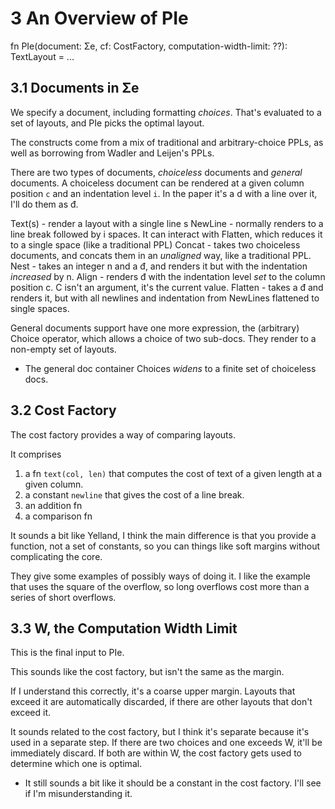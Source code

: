 # 3 An Overview of PIe

fn PIe(document: Σe, cf: CostFactory, computation-width-limit: ??): TextLayout = ...

## 3.1 Documents in Σe
We specify a document, including formatting _choices_. That's evaluated to a set of layouts, and PIe picks the optimal layout. 

The constructs come from a mix of traditional and arbitrary-choice PPLs, as well as borrowing from Wadler and Leijen's PPLs.

There are two types of documents, _choiceless_ documents and _general_ documents. A choiceless document can be rendered at a given column position `c` and an indentation level `i`. In the paper it's a d with a line over it, I'll do them as đ.

Text(s) - render a layout with a single line s
NewLine - normally renders to a line break followed by i spaces. It can interact with Flatten, which reduces it to a single space (like a traditional PPL)
Concat - takes two choiceless documents, and concats them in an _unaligned_ way, like a traditional PPL.
Nest - takes an integer n and a đ, and renders it but with the indentation _increased_ by n.
Align - renders đ with the indentation level _set_ to the column position c. C isn't an argument, it's the current value.
Flatten - takes a đ and renders it, but with all newlines and indentation from NewLines flattened to single spaces.

General documents support have one more expression, the (arbitrary) Choice operator, which allows a choice of two sub-docs. They render to a non-empty set of layouts. 
- The general doc container Choices _widens_ to a finite set of choiceless docs. 

## 3.2 Cost Factory
The cost factory provides a way of comparing layouts.

It comprises 
1. a fn `text(col, len)` that computes the cost of text of a given length at a given column.
2. a constant `newline` that gives the cost of a line break.
3. an addition fn
4. a comparison fn

It sounds a bit like Yelland, I think the main difference is that you provide a function, not a set of constants, so you can things like soft margins without complicating the core.

They give some examples of possibly ways of doing it. I like the example that uses the square of the overflow, so long overflows cost more than a series of short overflows.

## 3.3 W, the Computation Width Limit
This is the final input to PIe. 

This sounds like the cost factory, but isn't the same as the margin.

If I understand this correctly, it's a coarse upper margin. Layouts that exceed it are automatically discarded, if there are other layouts that don't exceed it. 

It sounds related to the cost factory, but I think it's separate because it's used in a separate step. If there are two choices and one exceeds W, it'll be immediately discard. If both are within W, the cost factory gets used to determine which one is optimal.
- It still sounds a bit like it should be a constant in the cost factory. I'll see if I'm misunderstanding it.
